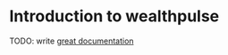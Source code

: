 # Introduction to wealthpulse

TODO: write [great documentation](http://jacobian.org/writing/great-documentation/what-to-write/)
